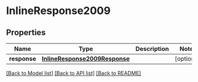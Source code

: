 # InlineResponse2009

## Properties
Name | Type | Description | Notes
------------ | ------------- | ------------- | -------------
**response** | [**InlineResponse2009Response**](InlineResponse2009Response.md) |  | [optional] 

[[Back to Model list]](../README.md#documentation-for-models) [[Back to API list]](../README.md#documentation-for-api-endpoints) [[Back to README]](../README.md)


